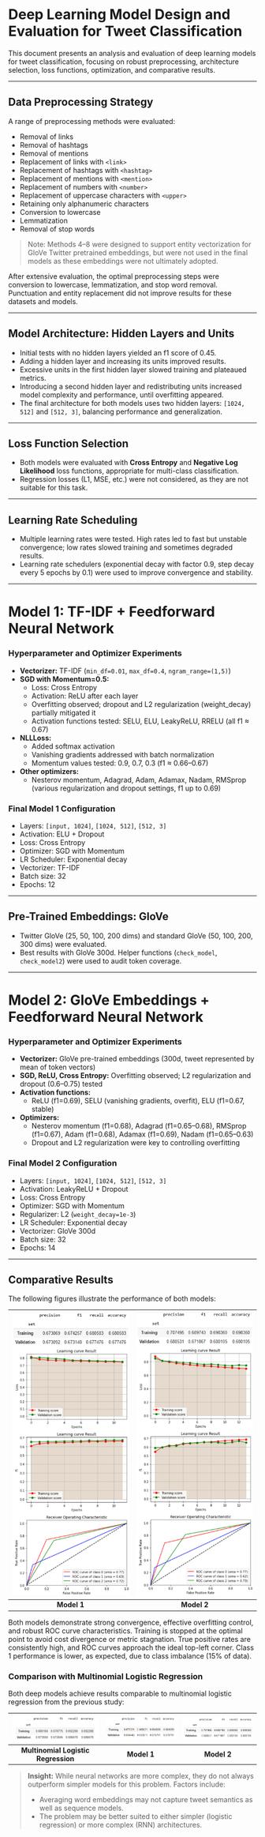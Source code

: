 # Deep Learning Model Design and Evaluation for Tweet Classification

This document presents an analysis and evaluation of deep learning models for tweet classification, focusing on robust preprocessing, architecture selection, loss functions, optimization, and comparative results.

---

## Data Preprocessing Strategy

A range of preprocessing methods were evaluated:
- Removal of links
- Removal of hashtags
- Removal of mentions
- Replacement of links with `<link>`
- Replacement of hashtags with `<hashtag>`
- Replacement of mentions with `<mention>`
- Replacement of numbers with `<number>`
- Replacement of uppercase characters with `<upper>`
- Retaining only alphanumeric characters
- Conversion to lowercase
- Lemmatization
- Removal of stop words

> Note: Methods 4–8 were designed to support entity vectorization for GloVe Twitter pretrained embeddings, but were not used in the final models as these embeddings were not ultimately adopted.

After extensive evaluation, the optimal preprocessing steps were conversion to lowercase, lemmatization, and stop word removal. Punctuation and entity replacement did not improve results for these datasets and models.

---

## Model Architecture: Hidden Layers and Units

- Initial tests with no hidden layers yielded an f1 score of 0.45.
- Adding a hidden layer and increasing its units improved results.
- Excessive units in the first hidden layer slowed training and plateaued metrics.
- Introducing a second hidden layer and redistributing units increased model complexity and performance, until overfitting appeared.
- The final architecture for both models uses two hidden layers: `[1024, 512]` and `[512, 3]`, balancing performance and generalization.

---

## Loss Function Selection

- Both models were evaluated with **Cross Entropy** and **Negative Log Likelihood** loss functions, appropriate for multi-class classification.
- Regression losses (L1, MSE, etc.) were not considered, as they are not suitable for this task.

---

## Learning Rate Scheduling

- Multiple learning rates were tested. High rates led to fast but unstable convergence; low rates slowed training and sometimes degraded results.
- Learning rate schedulers (exponential decay with factor 0.9, step decay every 5 epochs by 0.1) were used to improve convergence and stability.

---

# Model 1: TF-IDF + Feedforward Neural Network

### Hyperparameter and Optimizer Experiments
- **Vectorizer:** TF-IDF (`min_df=0.01`, `max_df=0.4`, `ngram_range=(1,5)`)
- **SGD with Momentum=0.5:**
  - Loss: Cross Entropy
  - Activation: ReLU after each layer
  - Overfitting observed; dropout and L2 regularization (weight_decay) partially mitigated it
  - Activation functions tested: SELU, ELU, LeakyReLU, RRELU (all f1 ≈ 0.67)
- **NLLLoss:**
  - Added softmax activation
  - Vanishing gradients addressed with batch normalization
  - Momentum values tested: 0.9, 0.7, 0.3 (f1 ≈ 0.66–0.67)
- **Other optimizers:**
  - Nesterov momentum, Adagrad, Adam, Adamax, Nadam, RMSprop (various regularization and dropout settings, f1 up to 0.69)

### Final Model 1 Configuration
- Layers: `[input, 1024]`, `[1024, 512]`, `[512, 3]`
- Activation: ELU + Dropout
- Loss: Cross Entropy
- Optimizer: SGD with Momentum
- LR Scheduler: Exponential decay
- Vectorizer: TF-IDF
- Batch size: 32
- Epochs: 12

---

## Pre-Trained Embeddings: GloVe

- Twitter GloVe (25, 50, 100, 200 dims) and standard GloVe (50, 100, 200, 300 dims) were evaluated.
- Best results with GloVe 300d. Helper functions (`check_model`, `check_model2`) were used to audit token coverage.

---

# Model 2: GloVe Embeddings + Feedforward Neural Network

### Hyperparameter and Optimizer Experiments
- **Vectorizer:** GloVe pre-trained embeddings (300d, tweet represented by mean of token vectors)
- **SGD, ReLU, Cross Entropy:** Overfitting observed; L2 regularization and dropout (0.6–0.75) tested
- **Activation functions:**
  - ReLU (f1=0.69), SELU (vanishing gradients, overfit), ELU (f1=0.67, stable)
- **Optimizers:**
  - Nesterov momentum (f1=0.68), Adagrad (f1=0.65–0.68), RMSprop (f1=0.67), Adam (f1=0.68), Adamax (f1=0.69), Nadam (f1=0.65–0.63)
  - Dropout and L2 regularization were key to controlling overfitting

### Final Model 2 Configuration
- Layers: `[input, 1024]`, `[1024, 512]`, `[512, 3]`
- Activation: LeakyReLU + Dropout
- Loss: Cross Entropy
- Optimizer: SGD with Momentum
- Regularizer: L2 (`weight_decay=1e-3`)
- LR Scheduler: Exponential decay
- Vectorizer: GloVe 300d
- Batch size: 32
- Epochs: 14

---

## Comparative Results

The following figures illustrate the performance of both models:

| ![Model 1 Results](img/sgd-elu-mom-tfidf-drop-12ep.png) | ![Model 2 Results](img/model-emb.png) |
|:----------------------:|:----------------------:|
| **Model 1** | **Model 2** |


Both models demonstrate strong convergence, effective overfitting control, and robust ROC curve characteristics. Training is stopped at the optimal point to avoid cost divergence or metric stagnation. True positive rates are consistently high, and ROC curves approach the ideal top-left corner. Class 1 performance is lower, as expected, due to class imbalance (15% of data).

### Comparison with Multinomial Logistic Regression

Both deep models achieve results comparable to multinomial logistic regression from the previous study:

| ![Multinomial Logistic Regression](img/multinomial-logistic-regression.png) | ![Model 1 Results](img/model1-tfidf.png) | ![Model 2 Results](img/model2-emb.png) |
|:-------------------------------:|:----------------------:|:----------------------:|
| **Multinomial Logistic Regression** | **Model 1** | **Model 2** |

> **Insight:** While neural networks are more complex, they do not always outperform simpler models for this problem. Factors include:
> - Averaging word embeddings may not capture tweet semantics as well as sequence models.
> - The problem may be better suited to either simpler (logistic regression) or more complex (RNN) architectures.